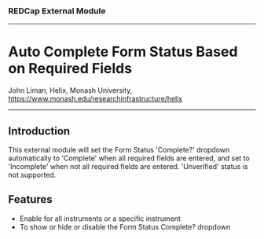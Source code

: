 ### REDCap External Module
********************************************************************************
# Auto Complete Form Status Based on Required Fields
John Liman, Helix, Monash University, https://www.monash.edu/researchinfrastructure/helix
********************************************************************************
## Introduction
This external module will set the Form Status 'Complete?' dropdown automatically to 'Complete' when all required fields are entered, and set to 'Incomplete' when not all required fields are entered.  'Unverified' status is not supported.

## Features
- Enable for all instruments or a specific instrument
- To show or hide or disable the Form Status Complete? dropdown

